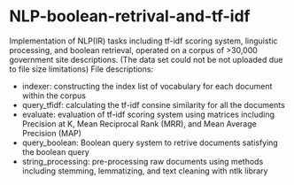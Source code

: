 # NLP-boolean-retrival-and-tf-idf
Implementation of NLP(IR) tasks including tf-idf scoring system, linguistic processing, and boolean retrieval, operated on a corpus of >30,000 government site descriptions.
(The data set could not be not uploaded due to file size limitations)
File descriptions:
- indexer: constructing the index list of vocabulary for each document within the corpus
- query_tfidf: calculating the tf-idf consine similarity for all the documents
- evaluate: evaluation of tf-idf scoring system using matrices including Precision at K, Mean Reciprocal Rank (MRR), and Mean Average Precision (MAP)
- query_boolean: Boolean query system to retrive documents satisfying the boolean query
- string_processing: pre-processing raw documents using methods including stemming, lemmatizing, and text cleaning with ntlk library
